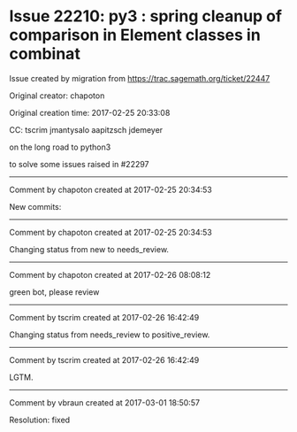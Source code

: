# Issue 22210: py3 : spring cleanup of comparison in Element classes in combinat

Issue created by migration from https://trac.sagemath.org/ticket/22447

Original creator: chapoton

Original creation time: 2017-02-25 20:33:08

CC:  tscrim jmantysalo aapitzsch jdemeyer

on the long road to python3

to solve some issues raised in #22297


---

Comment by chapoton created at 2017-02-25 20:34:53

New commits:


---

Comment by chapoton created at 2017-02-25 20:34:53

Changing status from new to needs_review.


---

Comment by chapoton created at 2017-02-26 08:08:12

green bot, please review


---

Comment by tscrim created at 2017-02-26 16:42:49

Changing status from needs_review to positive_review.


---

Comment by tscrim created at 2017-02-26 16:42:49

LGTM.


---

Comment by vbraun created at 2017-03-01 18:50:57

Resolution: fixed
